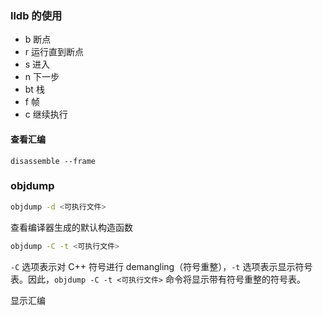 ### lldb 的使用

- b 断点
- r 运行直到断点
- s 进入
- n 下一步
- bt 栈
- f 帧
- c 继续执行

#### 查看汇编

```lldb
disassemble --frame
```

### objdump

```sh
objdump -d <可执行文件>
```

查看编译器生成的默认构造函数

```sh
objdump -C -t <可执行文件>
```

`-C` 选项表示对 C++ 符号进行 demangling（符号重整），`-t` 选项表示显示符号表。因此，`objdump -C -t <可执行文件>` 命令将显示带有符号重整的符号表。

显示汇编
